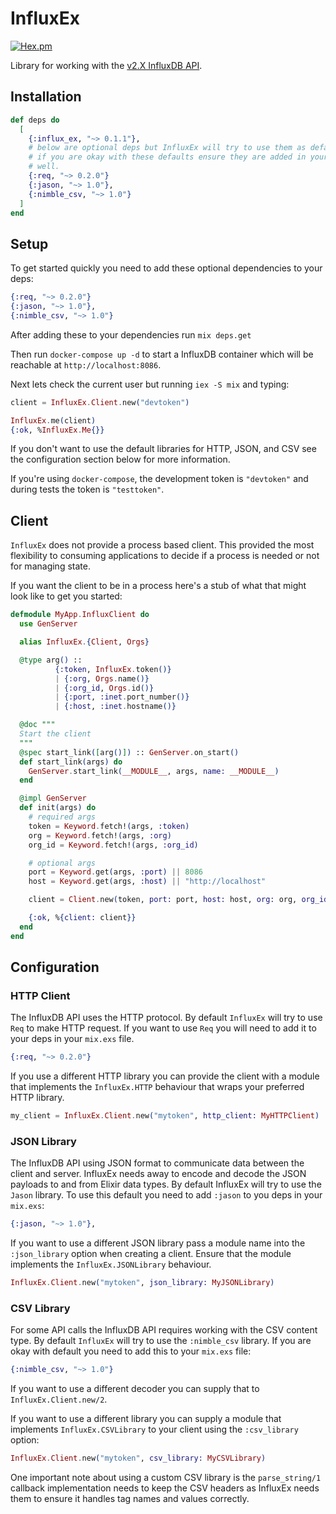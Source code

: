 # InfluxEx

[![Hex.pm](https://img.shields.io/hexpm/v/influx_ex?style=flat-square)](https://hex.pm/packages/influx_ex)

Library for working with the [v2.X InfluxDB API](https://docs.influxdata.com/influxdb/v2.2/api/).

## Installation

```elixir
def deps do
  [
    {:influx_ex, "~> 0.1.1"},
    # below are optional deps but InfluxEx will try to use them as defaults so
    # if you are okay with these defaults ensure they are added in your deps as
    # well.
    {:req, "~> 0.2.0"}
    {:jason, "~> 1.0"},
    {:nimble_csv, "~> 1.0"}
  ]
end
```

## Setup

To get started quickly you need to add these optional dependencies to your deps:

```elixir
{:req, "~> 0.2.0"}
{:jason, "~> 1.0"},
{:nimble_csv, "~> 1.0"}
```

After adding these to your dependencies run `mix deps.get`

Then run `docker-compose up -d` to start a InfluxDB container which will be
reachable at `http://localhost:8086`.

Next lets check the current user but running `iex -S mix` and typing:

```elixir
client = InfluxEx.Client.new("devtoken")

InfluxEx.me(client)
{:ok, %InfluxEx.Me{}}
```

If you don't want to use the default libraries for HTTP, JSON, and CSV see the
configuration section below for more information.

If you're using `docker-compose`, the development token is `"devtoken"` and
during tests the token is `"testtoken"`.

## Client

`InfluxEx` does not provide a process based client. This provided the most
flexibility to consuming applications to decide if a process is needed or not
for managing state.

If you want the client to be in a process here's a stub of what that might look
like to get you started:

```elixir
defmodule MyApp.InfluxClient do
  use GenServer

  alias InfluxEx.{Client, Orgs}

  @type arg() ::
          {:token, InfluxEx.token()}
          | {:org, Orgs.name()}
          | {:org_id, Orgs.id()}
          | {:port, :inet.port_number()}
          | {:host, :inet.hostname()}

  @doc """
  Start the client
  """
  @spec start_link([arg()]) :: GenServer.on_start()
  def start_link(args) do
    GenServer.start_link(__MODULE__, args, name: __MODULE__)
  end

  @impl GenServer
  def init(args) do
    # required args
    token = Keyword.fetch!(args, :token)
    org = Keyword.fetch!(args, :org)
    org_id = Keyword.fetch!(args, :org_id)

    # optional args
    port = Keyword.get(args, :port) || 8086
    host = Keyword.get(args, :host) || "http://localhost"

    client = Client.new(token, port: port, host: host, org: org, org_id: org_id)

    {:ok, %{client: client}}
  end
end

```

## Configuration

### HTTP Client

The InfluxDB API uses the HTTP protocol. By default `InfluxEx` will try to use
`Req` to make HTTP request. If you want to use `Req` you will need to add
it to your deps in your `mix.exs` file.

```elixir
{:req, "~> 0.2.0"}
```

If you use a different HTTP library you can provide the client with a module
that implements the `InfluxEx.HTTP` behaviour that wraps your preferred HTTP
library.

```elixir
my_client = InfluxEx.Client.new("mytoken", http_client: MyHTTPClient)
```

### JSON Library

The InfluxDB API using JSON format to communicate data between the client and
server. InfluxEx needs away to encode and decode the JSON payloads to and from
Elixir data types. By default InfluxEx will try to use the `Jason` library. To
use this default you need to add `:jason` to you deps in your `mix.exs`:

```elixir
{:jason, "~> 1.0"},
```

If you want to use a different JSON library pass a module name into the
`:json_library` option when creating a client. Ensure that the module
implements the `InfluxEx.JSONLibrary` behaviour.

```elixir
InfluxEx.Client.new("mytoken", json_library: MyJSONLibrary)
```

### CSV Library

For some API calls the InfluxDB API requires working with the CSV content type.
By default `InfluxEx` will try to use the `:nimble_csv` library. If you are
okay with default you need to add this to your `mix.exs` file:

```elixir
{:nimble_csv, "~> 1.0"}
```

If you want to use a different decoder you can supply that to
`InfluxEx.Client.new/2`.

If you want to use a different library you can supply a module that implements
`InfluxEx.CSVLibrary` to your client using the `:csv_library` option:

```elixir
InfluxEx.Client.new("mytoken", csv_library: MyCSVLibrary)
```

One important note about using a custom CSV library is the `parse_string/1`
callback implementation needs to keep the CSV headers as InfluxEx needs them to
ensure it handles tag names and values correctly.
